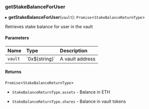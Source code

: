 ### getStakeBalanceForUser

▸ **getStakeBalanceForUser**(`vault`): `Promise`\<`StakeBalanceReturnType`\>

Retrieves stake balance for user in the vault

#### Parameters

| Name    | Type             | Description     |
| :------ | :--------------- | :-------------- |
| `vault` | \`0x$\{string}\` | A vault address |

#### Returns

`Promise`\<`StakeBalanceReturnType`\>

-   `StakeBalanceReturnType.assets` - Balance in ETH

-   `StakeBalanceReturnType.shares` - Balance in vault tokens